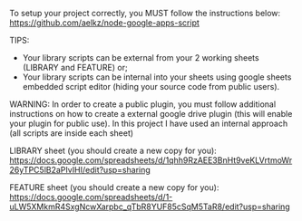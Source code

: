 To setup your project correctly, you MUST follow the instructions below:
https://github.com/aelkz/node-google-apps-script

TIPS:
- Your library scripts can be external from your 2 working sheets (LIBRARY and FEATURE) or;
- Your library scripts can be internal into your sheets using google sheets embedded script editor (hiding your source code from public users).

WARNING: In order to create a public plugin, you must follow additional instructions on how to create a external google drive plugin (this will enable your plugin for public use). In this project I have used an internal approach (all scripts are inside each sheet)

LIBRARY sheet (you should create a new copy for you):
https://docs.google.com/spreadsheets/d/1qhh9RzAEE3BnHt9veKLVrtmoWr26yTPC5lB2aPIvIHI/edit?usp=sharing

FEATURE sheet (you should create a new copy for you):
https://docs.google.com/spreadsheets/d/1-uLW5XMkmR4SxgNcwXarpbc_qTbR8YUF85cSqM5TaR8/edit?usp=sharing

